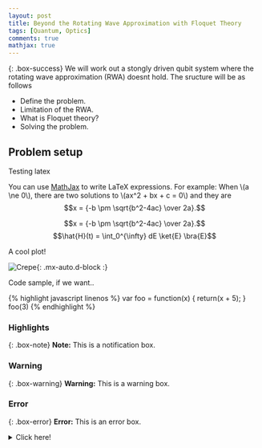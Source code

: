 ```yaml
---
layout: post
title: Beyond the Rotating Wave Approximation with Floquet Theory
tags: [Quantum, Optics]
comments: true
mathjax: true
---
```


{: .box-success}
We will work out a stongly driven qubit system where the rotating wave approximation (RWA) doesnt hold. The sructure will be as follows
- Define the problem.
- Limitation of the RWA.
- What is Floquet theory?
- Solving the problem.

## Problem setup

Testing latex

You can use [MathJax](https://www.mathjax.org/) to write LaTeX expressions. For example:
When \\(a \ne 0\\), there are two solutions to \\(ax^2 + bx + c = 0\\) and they are $$x = {-b \pm \sqrt{b^2-4ac} \over 2a}.$$

$$x = {-b \pm \sqrt{b^2-4ac} \over 2a}.$$
$$\hat{H}(t) = \int_0^{\infty} dE \ket{E} \bra{E}$$

A cool plot!

![Crepe](https://beautifuljekyll.com/assets/img/crepe.jpg){: .mx-auto.d-block :}

Code sample, if we want..

{% highlight javascript linenos %}
var foo = function(x) {
  return(x + 5);
}
foo(3)
{% endhighlight %}

### Highlights

{: .box-note}
**Note:** This is a notification box.

### Warning

{: .box-warning}
**Warning:** This is a warning box.

### Error

{: .box-error}
**Error:** This is an error box.

<details markdown="1">
<summary>Click here!</summary>
Here you can see an **expandable** section
</details>
